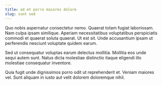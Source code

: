 ```yaml
---
title: ad et porro maiores dolore
slug: sunt sed
---
```


Quo nobis aspernatur consectetur nemo. Quaerat totam fugiat laboriosam. Nam culpa ipsam similique. Aperiam necessitatibus voluptatibus perspiciatis commodi et quaerat soluta quaerat. Ut est sit. Unde accusantium ipsam ut perferendis nesciunt voluptate quidem earum.

Sed ut consequatur voluptas earum delectus mollitia. Mollitia eos unde sequi autem sunt. Natus dicta molestiae distinctio itaque eligendi illo molestiae consequatur inventore.

Quia fugit unde dignissimos porro odit ut reprehenderit et. Veniam maiores vel. Sunt aliquam in iusto aut velit dolorem doloremque nihil.
